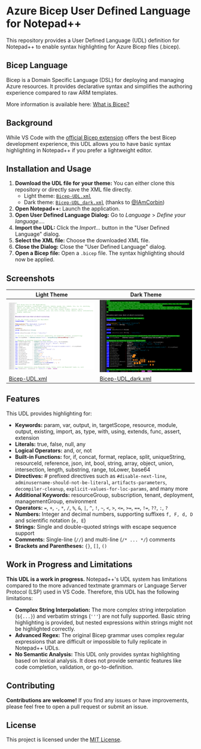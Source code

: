 # Azure Bicep User Defined Language for Notepad++

This repository provides a User Defined Language (UDL) definition for Notepad++ to enable syntax highlighting for Azure Bicep files (.bicep).

## Bicep Language

Bicep is a Domain Specific Language (DSL) for deploying and managing Azure resources. It provides declarative syntax and simplifies the authoring experience compared to raw ARM templates.

More information is available here: [What is Bicep?](https://learn.microsoft.com/en-us/azure/azure-resource-manager/bicep/overview?tabs=bicep)

## Background

While VS Code with the [official Bicep extension](https://marketplace.visualstudio.com/items?itemName=ms-azuretools.vscode-bicep) offers the best Bicep development experience, this UDL allows you to have basic syntax highlighting in Notepad++ if you prefer a lightweight editor.

## Installation and Usage

1.  **Download the UDL file for your theme:** You can either clone this repository or directly save the XML file directly.
    * Light theme: [`Bicep-UDL.xml`](https://raw.githubusercontent.com/richardsondev/azure-bicep-udl/main/src/Bicep-UDL.xml)
    * Dark theme: [`Bicep-UDL_dark.xml`](https://raw.githubusercontent.com/richardsondev/azure-bicep-udl/main/src/Bicep-UDL_dark.xml) (thanks to [@IAmCorbin](https://github.com/IAmCorbin))
1.  **Open Notepad++:** Launch the application.
1.  **Open User Defined Language Dialog:** Go to *Language* \> *Define your language...*.
1.  **Import the UDL:** Click the *Import...* button in the "User Defined Language" dialog.
1.  **Select the XML file:** Choose the downloaded XML file.
1.  **Close the Dialog:** Close the "User Defined Language" dialog.
1.  **Open a Bicep file:** Open a `.bicep` file. The syntax highlighting should now be applied.

## Screenshots

| Light Theme | Dark Theme |
|-------------|------------|
| [<img src="./images/example.png" alt="Example Bicep with Syntax Highlighting in Notepad++ with Light theme" width="400" />](https://raw.githubusercontent.com/richardsondev/azure-bicep-udl/main/images/example.png) | [<img src="./images/example_dark.png" alt="Example Bicep with Syntax Highlighting in Notepad++ with Dark theme" width="400" />](https://raw.githubusercontent.com/richardsondev/azure-bicep-udl/main/images/example_dark.png) |
| [Bicep-UDL.xml](https://raw.githubusercontent.com/richardsondev/azure-bicep-udl/main/src/Bicep-UDL.xml) | [Bicep-UDL_dark.xml](https://raw.githubusercontent.com/richardsondev/azure-bicep-udl/main/src/Bicep-UDL_dark.xml) |

## Features

This UDL provides highlighting for:

*   **Keywords:** param, var, output, in, targetScope, resource, module, output, existing, import, as, type, with, using, extends, func, assert, extension
*   **Literals:** true, false, null, any
*   **Logical Operators:** and, or, not
*   **Built-in Functions:** for, if, concat, format, replace, split, uniqueString, resourceId, reference, json, int, bool, string, array, object, union, intersection, length, substring, range, toLower, base64
*   **Directives:** # prefixed directives such as `#disable-next-line`, `adminusername-should-not-be-literal`, `artifacts-parameters`, `decompiler-cleanup`, `explicit-values-for-loc-params`, and many more
*   **Additional Keywords:** resourceGroup, subscription, tenant, deployment, managementGroup, environment
*   **Operators:** `=`, `+`, `-`, `*`, `/`, `%`, `&`, `|`, `^`, `!`, `~`, `<`, `>`, `<=`, `>=`, `==`, `!=`, `??`, `:`, `?`
*   **Numbers:** Integer and decimal numbers, supporting suffixes `f, F, d, D` and scientific notation (`e, E`)
*   **Strings:** Single and double-quoted strings with escape sequence support
*   **Comments:** Single-line (`//`) and multi-line (`/* ... */`) comments
*   **Brackets and Parentheses:** `{}`, `[]`, `()`

## Work in Progress and Limitations

**This UDL is a work in progress.** Notepad++'s UDL system has limitations compared to the more advanced textmate grammars or Language Server Protocol (LSP) used in VS Code. Therefore, this UDL has the following limitations:

*   **Complex String Interpolation:** The more complex string interpolation (`${...}`) and verbatim strings (`'''`) are not fully supported. Basic string highlighting is provided, but nested expressions within strings might not be highlighted correctly.
*   **Advanced Regex:** The original Bicep grammar uses complex regular expressions that are difficult or impossible to fully replicate in Notepad++ UDLs.
*   **No Semantic Analysis:** This UDL only provides syntax highlighting based on lexical analysis. It does not provide semantic features like code completion, validation, or go-to-definition.

## Contributing

**Contributions are welcome!** If you find any issues or have improvements, please feel free to open a pull request or submit an issue.

## License

This project is licensed under the [MIT License](LICENSE).
